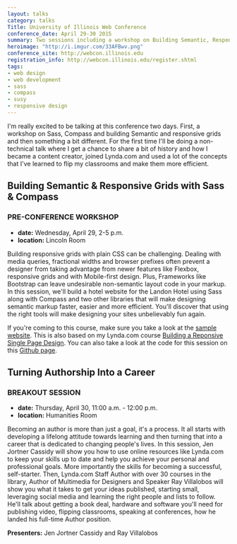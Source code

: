 ```yaml
---
layout: talks
category: talks
Title: University of Illinois Web Conference
conference_date: April 29-30 2015
summary: Two sessions including a workshop on Building Semantic, Responsive Grids with Sass & Compass plus a talk on Turning Authorship into a Career
heroimage: "http://i.imgur.com/33AFBwv.png"
conference_site: http://webcon.illinois.edu
registration_info: http://webcon.illinois.edu/register.shtml
tags:
- web design
- web development
- sass
- compass
- susy
- responsive design
---
```

I'm really excited to be talking at this conference two days. First, a workshop on Sass, Compass and building Semantic and responsive grids and then something a bit different. For the first time I'll be doing a non-technical talk where I get a chance to share a bit of history and how I became a content creator, joined Lynda.com and used a lot of the concepts that I've learned to flip my classrooms and make them more efficient.

## Building Semantic & Responsive Grids with Sass & Compass
### PRE-CONFERENCE WORKSHOP
- **date:** Wednesday, April 29, 2-5 p.m.
- **location:** Lincoln Room

Building responsive grids with plain CSS can be challenging. Dealing with media queries, fractional widths and browser prefixes often prevent a designer from taking advantage from newer features like Flexbox, responsive grids and with Mobile-first design. Plus, Frameworks like Bootstrap can leave undesirable non-semantic layout code in your markup. In this session, we'll build a hotel website for the Landon Hotel using Sass along with Compass and two other libraries that will make designing semantic markup faster, easier and more efficient. You'll discover that using the right tools will make designing your sites unbelievably fun again.

If you're coming to this course, make sure you take a look at the [sample website](http://iviewsource.com/exercises/responsive/). This is also based on my Lynda.com course [Building a Reponsive Single Page Design](/courses/2014/09/23/Building-Responsive-Single-Page-Design.html). You can also take a look at the code for this session on this [Github page](https://github.com/planetoftheweb/responsive).


## Turning Authorship Into a Career
### BREAKOUT SESSION
- **date:** Thursday, April 30, 11:00 a.m. - 12:00 p.m.
- **location:** Humanities Room

Becoming an author is more than just a goal, it's a process. It all starts with developing a lifelong attitude towards learning and then turning that into a career that is dedicated to changing people's lives. In this session, Jen Jortner Cassidy will show you how to use online resources like Lynda.com to keep your skills up to date and help you achieve your personal and professional goals. More importantly the skills for becoming a successful, self-starter. Then, Lynda.com Staff Author with over 30 courses in the library, Author of Multimedia for Designers and Speaker Ray Villalobos will show you what it takes to get your ideas published, starting small, leveraging social media and learning the right people and lists to follow. He'll talk about getting a book deal, hardware and software you'll need for publishing video, flipping classrooms, speaking at conferences, how he landed his full-time Author position.

**Presenters:** Jen Jortner Cassidy and Ray Villalobos
